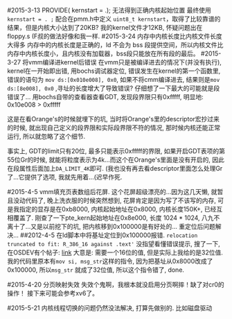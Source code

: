 #2015-3-13 PROVIDE( kernstart = .); 无法得到正确内核起始位置
最终使用`kernstart = . ;` 配合在pmm.h中定义 `uint8_t kernstart`，取得了比较靠谱的结果，但是内核大小达到了20KB? 我的kernel文件才12KB, 怀疑问题出在 floppy.s (F叔的做法好像和我一样.
#2015-3-24 内存中内核长度比内核文件长度大得多
内存中的内核长度是正确的，ld 不会为 bss 段提供空间，所以内核文件比内存中内核长度小，且内核没有加载器，bss段只能放在所有段的最后。
#2015-3-27 将vmm编译进kernel后错误
在vmm只是被编译进去的情况下(并没有执行), kernel在一开始即出错, 用bochs调试器定位, 错误发生在kernel的第一个函数里, 错误的语句为 `mov ds:[0x010e008], 0x0`, 如果不将cmm编译进去, 结果则是`mov ds:[8e008], 0x0` ,寻址的长度增大了导致错误? 仔细想了一下最大的可能就是段错误了...
用bochs自带的查看器查看GDT, 发现段界限只有0xfffff, 明显地: 0x10e008 > 0xfffff

这是在看Orange's的时候就埋下的坑, 当时将Orange's里的descriptor宏抄过来的时候, 就出现自己定义的段界限和实际段界限不符的情况, 那时候内核还能正常运行, 所以就忽略了这个细节.

 事实上, GDT的limit只有20位, 最多只能表示0xfffff的界限, 如果开启GDT表项的第55位Gr的时候, 就能将粒度表示为4k...而这个在Orange's里面是没有开启的, 因此在段属性后面加上`DA_LIMIT_4K`即可.
 (我也没有再去看descriptor里面怎么处理Gr了...它提供了选项, 我就先用着...(迟早作死.

#2015-4-5 vmm填充页表数组后花屏.
这个花屏超级漂亮的...因为这几天懒, 就暂且没动代码了, 晚上洗衣服的时候突然想到, 花屏肯定是因为写了不该写的内存, 可是我指定的显存是在0xb8000, 内核起始地址在0x8000, 内核长度150K+, 已经互相覆盖了. 刚查了一下pte_kern起始地址在0x8e000, 长度 1024 * 1024, 八九不离十了...又是以前挖下的坑, 把内核移到0x100000是有好处的...
重定位后问题解决...
##2012-4-5 在ld脚本中将基址定位到0x100000报错.
`relocation truncated to fit: R_386_16 against .text'`
没指望看懂错误提示, 搜了一下, 在OSDEV有个帖子:
[link](http://forum.osdev.org/viewtopic.php?f=1&t=13848)
大意是: 需要一个16位的值, 但是实际上我给的是32位值.
我的代码里原本有`mov si, msg_str`这样的指令, 因为把基址从0x8000改成了0x100000, 所以`msg_str`
就成了32位值, 所以这个指令错了, done.

#2015-4-20 分页映射失效
失效个鬼啊，我根本就没启用分页啊摔！缺了对cr0的操作！
接下来可能会参考xv6了。

#2015-5-21
内核线程切换的问题仍然没法解决, 打算先做别的.
比如磁盘驱动

